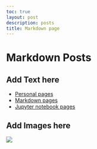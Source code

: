 ```yaml
---
toc: true
layout: post
description: posts
title: Markdown page
---
```

# Markdown Posts

## Add Text here
- [Personal pages](https://hs61999.github.io/delsurone/)
- [Markdown pages](https://hs61999.github.io/delsurone/2022/08/21/test-markdown-post.html)
- [Jupyter notebook pages](https://hs61999.github.io/delsurone/jupyter/2022/08/21/test.html)

## Add Images here

![]({{site.baseurl}}/images/Delsurone.PNG)
